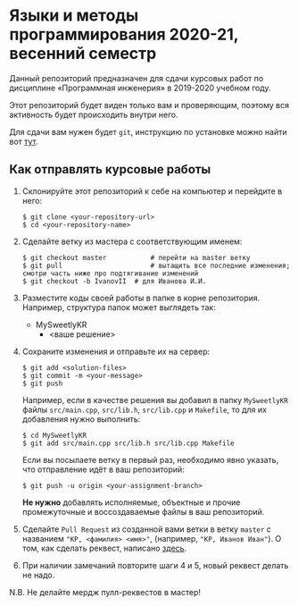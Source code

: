 # Языки и методы программирования 2020-21, весенний семестр

Данный репозиторий предназначен для сдачи курсовых работ по дисциплине «Программная инженерия» в 2019-2020 учебном году.

Этот репозиторий будет виден только вам и проверяющим, поэтому вся активность будет происходить внутри него. 

Для сдачи вам нужен будет `git`, инструкцию по установке можно найти вот [тут](https://gist.github.com/derhuerst/1b15ff4652a867391f03).

## Как отправлять курсовые работы

1. Склонируйте этот репозиторий к себе на компьютер и перейдите в него:
  
    ```console
    $ git clone <your-repository-url>
    $ cd <your-repository-name>
    ```
 
2. Сделайте ветку из мастера с соответствующим именем:

    ```console
    $ git checkout master           # перейти на master ветку
    $ git pull                      # вытащить все последние изменения; смотри часть ниже про подтягивание изменений
    $ git checkout -b IvanovII  # для Иванова И.И.
    ```

3. Разместите коды своей работы в папке в корне репозитория. Например, структура папок может выглядеть так: 

   - MySweetlyKR
     - <ваше решение>

4. Сохраните изменения и отправьте их на сервер:

    ```console
    $ git add <solution-files>
    $ git commit -m <your-message>
    $ git push
    ```
  
    Например, если в качестве решения вы добавил в папку `MySweetlyKR` файлы `src/main.cpp`, `src/lib.h`, `src/lib.cpp` и `Makefile`, то для их добавления нужно выполнить:
  
    ```console
    $ cd MySweetlyKR
    $ git add src/main.cpp src/lib.h src/lib.cpp Makefile
    ```

    Если вы посылаете ветку в первый раз, необходимо явно указать, что отправление идёт в ваш репозиторий:
    ```console
    $ git push -u origin <your-assignment-branch>
    ```

    **Не нужно** добавлять исполняемые, объектные и прочие промежуточные и воссоздаваемые файлы в ваш репозиторий. 

5. Сделайте `Pull Request` из созданной вами ветки в ветку `master` с названием `"КР, <фамилия> <имя>"`, (например, `"КР, Иванов Иван"`). О том, как сделать реквест, написано [здесь](https://help.github.com/articles/creating-a-pull-request/). 
6. При наличии замечаний повторите шаги 4 и 5, новый реквест делать не надо.

N.B. Не делайте мердж пулл-реквестов в мастер!
